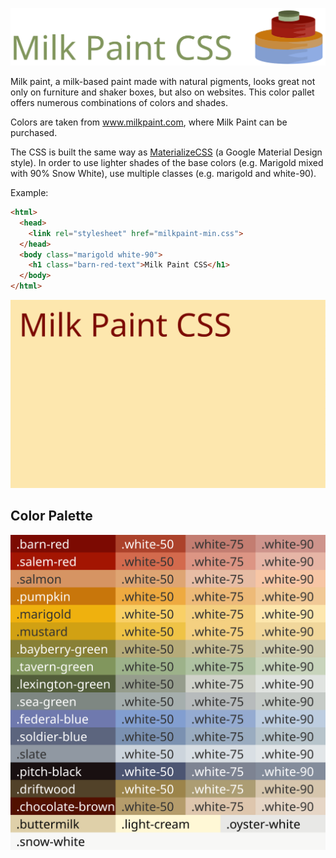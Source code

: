 ![Milk Paint](https://github.com/kguay/milkpaint/blob/master/images/milkpaint-logo-box.svg "Milk Paint")

Milk paint, a milk-based paint made with natural pigments, looks great not only on furniture and shaker boxes, but also on websites. This color pallet offers numerous combinations of colors and shades.

Colors are taken from <a href="http://www.milkpaint.com" target="_blank">www.milkpaint.com</a>, where Milk Paint can be purchased.

The CSS is built the same way as <a href="http://materializecss.com/color.html" target="_blank">MaterializeCSS</a> (a Google Material Design style). In order to use lighter shades of the base colors (e.g. Marigold mixed with 90% Snow White), use multiple classes (e.g. marigold and white-90).

Example:
```html
<html>
  <head>
    <link rel="stylesheet" href="milkpaint-min.css">
  </head>
  <body class="marigold white-90">
    <h1 class="barn-red-text">Milk Paint CSS</h1>
  </body>
</html>
```

![Milkpaint Demo](https://github.com/kguay/milkpaint/blob/master/images/example.svg "Milkpaint Demo")


## Color Palette
![Milkpaint Color Palette](https://github.com/kguay/milkpaint/blob/master/images/milkpaint.svg "Milkpaint Color Palette")

